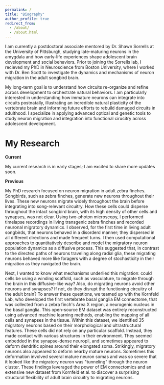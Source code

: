 ```yaml
---
permalink: /
title: "Biography"
author_profile: true
redirect_from: 
  - /about/
  - /about.html
---
```

I am currently a postdoctoral associate mentored by Dr. Shawn Sorrells at the University of Pittsburgh, studying late-maturing neurons in the amygdala and how early-life experiences shape adolescent brain development and social behaviors. Prior to joining the Sorrells lab, I recieved my PhD in Neuroscience from Boston University, where I worked with Dr. Ben Scott to investigate the dynamics and mechanisms of neuron migration in the adult songbird brain.

My long-term goal is to understand how circuits re-organize and refine across development to orchestrate natural behaviors. I am particularly interested in understanding how immature neurons can integrate into circuits postnatally, illustrating an incredible natural plasticity of the vertebrate brain and informing future efforts to rebuild damaged circuits in adulthood. I specialize in applying advanced optical and genetic tools to study neuron migration and integration into functional cirucitry across adolescent development.


My Research
======

**Current**

My current research is in early stages; I am excited to share more updates soon. 

**Previous** 

My PhD research focused on neuron migration in adult zebra finches. Songbirds, such as zebra finches, generate new neurons throughout their lives. These new neurons migrate widely throughout the brain before integrating into song-relevant circuitry. How these cells could disperse throughout the intact songbird brain, with its high density of other cells and synapses, was not clear. Using two-photon microscopy, I performed timelapse recordings in living transgenic zebra finches and recorded neuronal migratory dynamics. I observed, for the first time in living adult songbirds, that neurons behaved in a disorderd manner; they dispersed in all different directions and made frequent turns.  I then used computational approaches to quantitatively describe and model the migratory neuron population dynamics as a diffusive process. This suggested that, in contrast to the directed paths of neurons traveling along radial glia, these migrating neurons behaved more like foragers with a degree of stochasticity in their migration as they navigated the brain. 

Next, I wanted to know what mechanisms underlied this migration: could cells be using a winding scaffold, such as vasculature, to migrate through the brain in this diffusive-like way? Also, do migrating neurons avoid other neurons and synapses? If not, do they disrupt the functioning circuitry of the adult brain? To answer these questions, we teamed up with the Kornfeld Lab, who developed the first vertebrate basal ganglia EM connectome, that was collected from a zebra finch's Area X region, a neurogenic nucleus in the basal ganglia. This open-source EM dataset was entirely reconstructed using advanced machine learning methods, enabling the mapping of all cells and synapses in the tissue. Within this dataset, we identified 35 migratory neurons based on their morphological and ultrastructural features. These cells did not rely on any particular scaffold. Instead, they made contact with various structures in their environment. They seemed embedded in the synapse-dense neuropil, and sometimes appeared to deform dendritic spines around their elongated soma. Strikingly, migratory neurons also appeared to deform nearby mature neurons. Sometimes this deformation involved several mature neuron somas and was so severe that it looked like the migratory neuron was "tunneling" through the neuron cluster. These findings leveraged the power of EM connectomics and an extensive new dataset from Kornfeld et al. to discover a surprising structural flexibility of adult brain circuitry to migrating neurons. 

